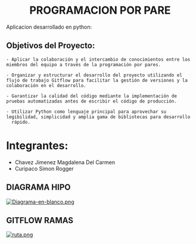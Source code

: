 <h1 align="center">PROGRAMACION POR PARE</h1>
Aplicacion desarrollado en python:

## Objetivos del Proyecto: 
    - Aplicar la colaboración y el intercambio de conocimientos entre los miembros del equipo a través de la programación por pares.

    - Organizar y estructurar el desarrollo del proyecto utilizando el flujo de trabajo Gitflow para facilitar la gestión de versiones y la colaboración en el desarrollo.
   
    - Garantizar la calidad del código mediante la implementación de pruebas automatizadas antes de escribir el código de producción.

    - Utilizar Python como lenguaje principal para aprovechar su legibilidad, simplicidad y amplia gama de bibliotecas para desarrollo     
      rápido.
      
# Integrantes:

 - Chavez Jimenez Magdalena Del Carmen
 - Curipaco Simon Rogger

##  DIAGRAMA HIPO
[![Diagrama-en-blanco.png](https://i.postimg.cc/bJXs1CKJ/Diagrama-en-blanco.png)](https://postimg.cc/8FHpSHkQ)

##  GITFLOW RAMAS
[![ruta.png](https://i.postimg.cc/BQyrNrnJ/ruta.png)](https://postimg.cc/4m62xFc0)
